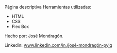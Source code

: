 <h>Página descriptiva</h1>
Herramientas utilizadas: 
 - HTML
 - CSS
 -  Flex Box

Hecho por: José Mondragón.
 
Linkedin: www.linkedin.com/in./josé-mondragón-pylq
